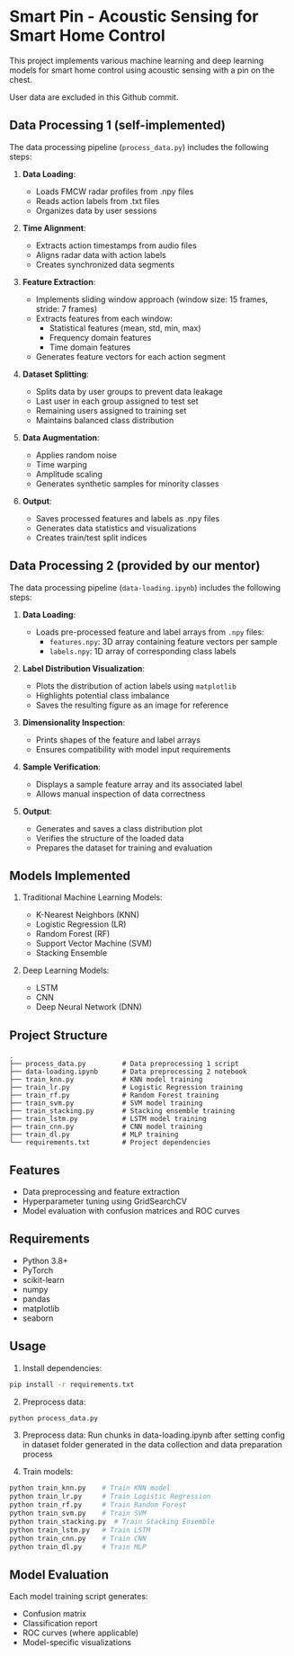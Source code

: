 # Smart Pin - Acoustic Sensing for Smart Home Control

This project implements various machine learning and deep learning models for smart home control using acoustic sensing with a pin on the chest.

User data are excluded in this Github commit. 

## Data Processing 1 (self-implemented)

The data processing pipeline (`process_data.py`) includes the following steps:

1. **Data Loading**:
   - Loads FMCW radar profiles from .npy files
   - Reads action labels from .txt files
   - Organizes data by user sessions

2. **Time Alignment**:
   - Extracts action timestamps from audio files
   - Aligns radar data with action labels
   - Creates synchronized data segments

3. **Feature Extraction**:
   - Implements sliding window approach (window size: 15 frames, stride: 7 frames)
   - Extracts features from each window:
     - Statistical features (mean, std, min, max)
     - Frequency domain features
     - Time domain features
   - Generates feature vectors for each action segment

4. **Dataset Splitting**:
   - Splits data by user groups to prevent data leakage
   - Last user in each group assigned to test set
   - Remaining users assigned to training set
   - Maintains balanced class distribution

5. **Data Augmentation**:
   - Applies random noise
   - Time warping
   - Amplitude scaling
   - Generates synthetic samples for minority classes

6. **Output**:
   - Saves processed features and labels as .npy files
   - Generates data statistics and visualizations
   - Creates train/test split indices

## Data Processing 2 (provided by our mentor)

The data processing pipeline (`data-loading.ipynb`) includes the following steps:

1. **Data Loading**:
   - Loads pre-processed feature and label arrays from `.npy` files:
     - `features.npy`: 3D array containing feature vectors per sample
     - `labels.npy`: 1D array of corresponding class labels

2. **Label Distribution Visualization**:
   - Plots the distribution of action labels using `matplotlib`
   - Highlights potential class imbalance
   - Saves the resulting figure as an image for reference

3. **Dimensionality Inspection**:
   - Prints shapes of the feature and label arrays
   - Ensures compatibility with model input requirements

4. **Sample Verification**:
   - Displays a sample feature array and its associated label
   - Allows manual inspection of data correctness

5. **Output**:
   - Generates and saves a class distribution plot
   - Verifies the structure of the loaded data
   - Prepares the dataset for training and evaluation

     
## Models Implemented

1. Traditional Machine Learning Models:
   - K-Nearest Neighbors (KNN)
   - Logistic Regression (LR)
   - Random Forest (RF)
   - Support Vector Machine (SVM)
   - Stacking Ensemble

2. Deep Learning Models:
   - LSTM
   - CNN
   - Deep Neural Network (DNN)

## Project Structure

```
.
├── process_data.py         # Data preprocessing 1 script
├── data-loading.ipynb      # Data preprocessing 2 notebook 
├── train_knn.py            # KNN model training
├── train_lr.py             # Logistic Regression training
├── train_rf.py             # Random Forest training
├── train_svm.py            # SVM model training
├── train_stacking.py       # Stacking ensemble training
├── train_lstm.py           # LSTM model training
├── train_cnn.py            # CNN model training
├── train_dl.py             # MLP training
└── requirements.txt        # Project dependencies
```

## Features

- Data preprocessing and feature extraction
- Hyperparameter tuning using GridSearchCV
- Model evaluation with confusion matrices and ROC curves

  
## Requirements

- Python 3.8+
- PyTorch
- scikit-learn
- numpy
- pandas
- matplotlib
- seaborn

## Usage

1. Install dependencies:
```bash
pip install -r requirements.txt
```

2. Preprocess data:
```bash
python process_data.py
```

3. Preprocess data:
Run chunks in data-loading.ipynb after setting config in dataset folder generated in the data collection and data preparation process

5. Train models:
```bash
python train_knn.py    # Train KNN model
python train_lr.py     # Train Logistic Regression
python train_rf.py     # Train Random Forest
python train_svm.py    # Train SVM
python train_stacking.py  # Train Stacking Ensemble
python train_lstm.py   # Train LSTM
python train_cnn.py    # Train CNN
python train_dl.py     # Train MLP
```

## Model Evaluation

Each model training script generates:
- Confusion matrix
- Classification report
- ROC curves (where applicable)
- Model-specific visualizations
